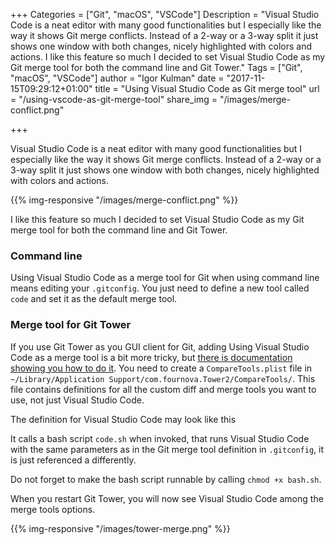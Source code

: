 +++
Categories = ["Git", "macOS", "VSCode"]
Description = "Visual Studio Code is a neat editor with many good functionalities but I especially like the way it shows Git merge conflicts. Instead of a 2-way or a 3-way split it just shows one window with both changes, nicely highlighted with colors and actions. I like this feature so much I decided to set Visual Studio Code as my Git merge tool for both the command line and Git Tower."
Tags = ["Git", "macOS", "VSCode"]
author = "Igor Kulman"
date = "2017-11-15T09:29:12+01:00"
title = "Using Visual Studio Code as Git merge tool"
url = "/using-vscode-as-git-merge-tool"
share_img = "/images/merge-conflict.png"

+++

Visual Studio Code is a neat editor with many good functionalities but I especially like the way it shows Git merge conflicts. Instead of a 2-way or a 3-way split it just shows one window with both changes, nicely highlighted with colors and actions. 

{{% img-responsive "/images/merge-conflict.png" %}}

I like this feature so much I decided to set Visual Studio Code as my Git merge tool for both the command line and Git Tower.

### Command line

Using Visual Studio Code as a merge tool for Git when using command line means editing your `.gitconfig`. You just need to define a new tool called `code` and set it as the default merge tool.

<div data-gist="6796eb6deb669c773c8ef86dd433b34e" data-file="gitconfig"></div>

<!--more-->

### Merge tool for Git Tower

If you use Git Tower as you GUI client for Git, adding Using Visual Studio Code as a merge tool is a bit more tricky, but [there is documentation showing you how to do it](https://www.git-tower.com/help/mac/integration/custom-diff-tools). You need to create a `CompareTools.plist` file in `~/Library/Application Support/com.fournova.Tower2/CompareTools/`. This file contains definitions for all the custom diff and merge tools you want to use, not just Visual Studio Code. 

The definition for Visual Studio Code may look like this

<div data-gist="6796eb6deb669c773c8ef86dd433b34e" data-file="CompareTools.plist"></div>

It calls a bash script `code.sh` when invoked, that runs Visual Studio Code with the same parameters as in the Git merge tool definition in `.gitconfig`, it is just referenced a differently. 

<div data-gist="6796eb6deb669c773c8ef86dd433b34e" data-file="code.sh"></div>

Do not forget to make the bash script runnable by calling `chmod +x bash.sh`.

When you restart Git Tower, you will now see Visual Studio Code among the merge tools options.

{{% img-responsive "/images/tower-merge.png" %}}